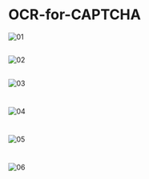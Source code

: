 # OCR-for-CAPTCHA

![01](https://user-images.githubusercontent.com/65903573/165094330-47dab086-878c-4beb-b525-c6f6d2e92420.png)
##
![02](https://user-images.githubusercontent.com/65903573/165094405-73d1c0a2-3533-4ef0-a08c-3f7a1524ed58.png)
##
![03](https://user-images.githubusercontent.com/65903573/165094903-f8b4fd2b-d748-4f75-8a48-1042a1da3501.png)
#
![04](https://user-images.githubusercontent.com/65903573/165094935-bcfc9a23-c49c-4967-8925-b783ba447f65.png)
#
![05](https://user-images.githubusercontent.com/65903573/165094974-55f40f29-61e7-42e8-a8ed-92f82de976d8.png)
#
![06](https://user-images.githubusercontent.com/65903573/165095003-bb2a5410-3eba-400d-aec2-d08ff5294350.png)
